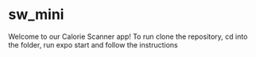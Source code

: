# sw_mini

Welcome to our Calorie Scanner app!
To run clone the repository, cd into the folder, run expo start and follow the instructions
